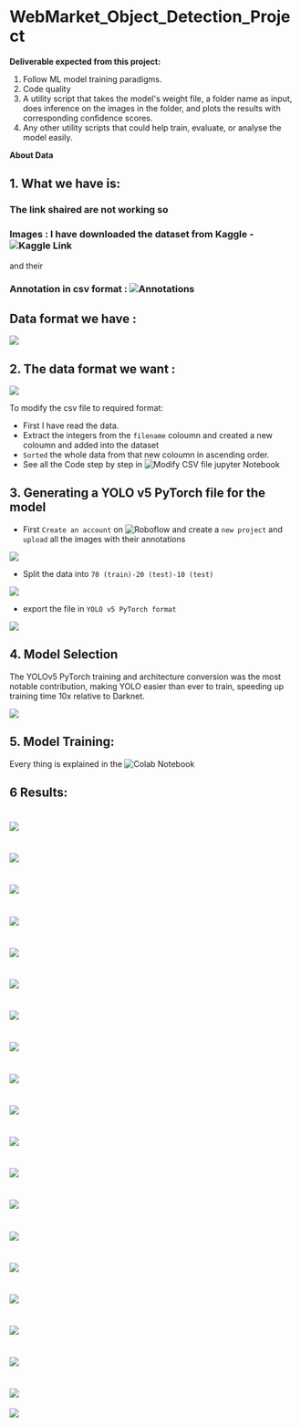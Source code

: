 # WebMarket_Object_Detection_Project

**Deliverable expected from this project:**

1. Follow ML model training paradigms.
2. Code quality
3. A utility script that takes the model's weight file, a folder name as input, does inference on the images in the folder, and plots the results with corresponding confidence scores.
4. Any other utility scripts that could help train, evaluate, or analyse the model easily.


**About Data**
## 1. What we have is:
### The link shaired are not working so
### Images : I have downloaded the dataset from Kaggle - ![Kaggle Link]([https://www.kaggle.com/datasets/manikchitralwar/webmarket-dataset]) 

and their 
### Annotation in csv format : ![Annotations](https://github.com/ParallelDots/generic-sku-detection-benchmark/tree/master/annotations/WebMarket)

## Data format we have :
![](https://github.com/Pushpadant07/WebMarket_Object_Detection_Project/blob/main/Images/1.PNG)

## 2. The data format we want :
![](https://github.com/Pushpadant07/WebMarket_Object_Detection_Project/blob/main/Images/2.PNG)

To modify the csv file to required format:
* First I have read the data.
* Extract the integers from the `filename` coloumn and created a new coloumn and added into the dataset 
* `Sorted` the whole data from that new coloumn in ascending order.
* See all the Code step by step in ![ Modify CSV file jupyter Notebook](https://github.com/Pushpadant07/WebMarket_Object_Detection_Project/blob/main/WebMarket_Scaled_YOLOv4.ipynb)


## 3. Generating a YOLO v5 PyTorch file for the model

* First `Create an account` on ![Roboflow](https://roboflow.com/) and create a `new project` and `upload` all the images with their annotations

![](https://github.com/Pushpadant07/WebMarket_Object_Detection_Project/blob/main/Images/3.PNG)

* Split the data into `70 (train)-20 (test)-10 (test)` 

![](https://github.com/Pushpadant07/WebMarket_Object_Detection_Project/blob/main/Images/6.PNG)

* export the file in `YOLO v5 PyTorch format`

![](https://github.com/Pushpadant07/WebMarket_Object_Detection_Project/blob/main/Images/4.PNG)


## 4. Model Selection

The YOLOv5 PyTorch training and architecture conversion was the most notable contribution, making YOLO easier than ever to train, speeding up training time 10x relative to Darknet.

![](https://blog.roboflow.com/content/images/2020/12/image.png)

## 5. Model Training:


Every thing is explained in the ![ Colab Notebook ](https://github.com/Pushpadant07/WebMarket_Object_Detection_Project/blob/main/WebMarket_Scaled_YOLOv4.ipynb)


## 6 Results:
![](https://github.com/Pushpadant07/WebMarket_Object_Detection_Project/blob/main/Results/download%20(1).jfif)
==============================================================================================================

![](https://github.com/Pushpadant07/WebMarket_Object_Detection_Project/blob/main/Results/download%20(2).jfif)
==============================================================================================================

![](https://github.com/Pushpadant07/WebMarket_Object_Detection_Project/blob/main/Results/download%20(3).jfif)
==============================================================================================================

![](https://github.com/Pushpadant07/WebMarket_Object_Detection_Project/blob/main/Results/download%20(4).jfif)
==============================================================================================================

![](https://github.com/Pushpadant07/WebMarket_Object_Detection_Project/blob/main/Results/download%20(5).jfif)
==============================================================================================================

![](https://github.com/Pushpadant07/WebMarket_Object_Detection_Project/blob/main/Results/download%20(6).jfif)
==============================================================================================================

![](https://github.com/Pushpadant07/WebMarket_Object_Detection_Project/blob/main/Results/download%20(7).jfif)
==============================================================================================================

![](https://github.com/Pushpadant07/WebMarket_Object_Detection_Project/blob/main/Results/download%20(8).jfif)
==============================================================================================================

![](https://github.com/Pushpadant07/WebMarket_Object_Detection_Project/blob/main/Results/download%20(9).jfif)
==============================================================================================================

![](https://github.com/Pushpadant07/WebMarket_Object_Detection_Project/blob/main/Results/download%20(10).jfif)
==============================================================================================================

![](https://github.com/Pushpadant07/WebMarket_Object_Detection_Project/blob/main/Results/download%20(11).jfif)
==============================================================================================================

![](https://github.com/Pushpadant07/WebMarket_Object_Detection_Project/blob/main/Results/download%20(12).jfif)
==============================================================================================================

![](https://github.com/Pushpadant07/WebMarket_Object_Detection_Project/blob/main/Results/download%20(13).jfif)
==============================================================================================================

![](https://github.com/Pushpadant07/WebMarket_Object_Detection_Project/blob/main/Results/download%20(14).jfif)
==============================================================================================================

![](https://github.com/Pushpadant07/WebMarket_Object_Detection_Project/blob/main/Results/download%20(15).jfif)
==============================================================================================================

![](https://github.com/Pushpadant07/WebMarket_Object_Detection_Project/blob/main/Results/download%20(16).jfif)
==============================================================================================================

![](https://github.com/Pushpadant07/WebMarket_Object_Detection_Project/blob/main/Results/download%20(17).jfif)
==============================================================================================================

![](https://github.com/Pushpadant07/WebMarket_Object_Detection_Project/blob/main/Results/download%20(18).jfif)
==============================================================================================================

![](https://github.com/Pushpadant07/WebMarket_Object_Detection_Project/blob/main/Results/download%20(19).jfif)
==============================================================================================================

![](https://github.com/Pushpadant07/WebMarket_Object_Detection_Project/blob/main/Results/download%20(20).jfif)

`````````````````````````````````````````````````````````````````````````````````````````````````````````````````````````
